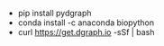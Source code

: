 * pip install pydgraph
* conda install -c anaconda biopython
* curl https://get.dgraph.io -sSf | bash
